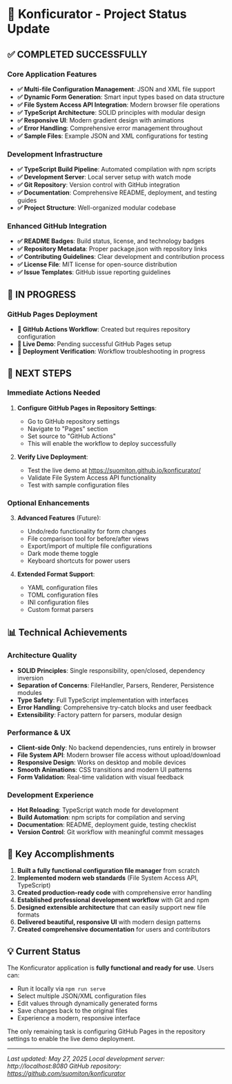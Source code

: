 # 🚀 Konficurator - Project Status Update

## ✅ **COMPLETED SUCCESSFULLY**

### Core Application Features

- **✅ Multi-file Configuration Management**: JSON and XML file support
- **✅ Dynamic Form Generation**: Smart input types based on data structure
- **✅ File System Access API Integration**: Modern browser file operations
- **✅ TypeScript Architecture**: SOLID principles with modular design
- **✅ Responsive UI**: Modern gradient design with animations
- **✅ Error Handling**: Comprehensive error management throughout
- **✅ Sample Files**: Example JSON and XML configurations for testing

### Development Infrastructure

- **✅ TypeScript Build Pipeline**: Automated compilation with npm scripts
- **✅ Development Server**: Local server setup with watch mode
- **✅ Git Repository**: Version control with GitHub integration
- **✅ Documentation**: Comprehensive README, deployment, and testing guides
- **✅ Project Structure**: Well-organized modular codebase

### Enhanced GitHub Integration

- **✅ README Badges**: Build status, license, and technology badges
- **✅ Repository Metadata**: Proper package.json with repository links
- **✅ Contributing Guidelines**: Clear development and contribution process
- **✅ License File**: MIT license for open-source distribution
- **✅ Issue Templates**: GitHub issue reporting guidelines

## 🔄 **IN PROGRESS**

### GitHub Pages Deployment

- **🔄 GitHub Actions Workflow**: Created but requires repository configuration
- **🔄 Live Demo**: Pending successful GitHub Pages setup
- **🔄 Deployment Verification**: Workflow troubleshooting in progress

## 🎯 **NEXT STEPS**

### Immediate Actions Needed

1. **Configure GitHub Pages in Repository Settings**:

   - Go to GitHub repository settings
   - Navigate to "Pages" section
   - Set source to "GitHub Actions"
   - This will enable the workflow to deploy successfully

2. **Verify Live Deployment**:
   - Test the live demo at https://suomiton.github.io/konficurator/
   - Validate File System Access API functionality
   - Test with sample configuration files

### Optional Enhancements

3. **Advanced Features** (Future):

   - Undo/redo functionality for form changes
   - File comparison tool for before/after views
   - Export/import of multiple file configurations
   - Dark mode theme toggle
   - Keyboard shortcuts for power users

4. **Extended Format Support**:
   - YAML configuration files
   - TOML configuration files
   - INI configuration files
   - Custom format parsers

## 📊 **Technical Achievements**

### Architecture Quality

- **SOLID Principles**: Single responsibility, open/closed, dependency inversion
- **Separation of Concerns**: FileHandler, Parsers, Renderer, Persistence modules
- **Type Safety**: Full TypeScript implementation with interfaces
- **Error Handling**: Comprehensive try-catch blocks and user feedback
- **Extensibility**: Factory pattern for parsers, modular design

### Performance & UX

- **Client-side Only**: No backend dependencies, runs entirely in browser
- **File System API**: Modern browser file access without upload/download
- **Responsive Design**: Works on desktop and mobile devices
- **Smooth Animations**: CSS transitions and modern UI patterns
- **Form Validation**: Real-time validation with visual feedback

### Development Experience

- **Hot Reloading**: TypeScript watch mode for development
- **Build Automation**: npm scripts for compilation and serving
- **Documentation**: README, deployment guide, testing checklist
- **Version Control**: Git workflow with meaningful commit messages

## 🌟 **Key Accomplishments**

1. **Built a fully functional configuration file manager** from scratch
2. **Implemented modern web standards** (File System Access API, TypeScript)
3. **Created production-ready code** with comprehensive error handling
4. **Established professional development workflow** with Git and npm
5. **Designed extensible architecture** that can easily support new file formats
6. **Delivered beautiful, responsive UI** with modern design patterns
7. **Created comprehensive documentation** for users and contributors

## 💡 **Current Status**

The Konficurator application is **fully functional and ready for use**. Users can:

- Run it locally via `npm run serve`
- Select multiple JSON/XML configuration files
- Edit values through dynamically generated forms
- Save changes back to the original files
- Experience a modern, responsive interface

The only remaining task is configuring GitHub Pages in the repository settings to enable the live demo deployment.

---

_Last updated: May 27, 2025_
_Local development server: http://localhost:8080_
_GitHub repository: https://github.com/suomiton/konficurator_
